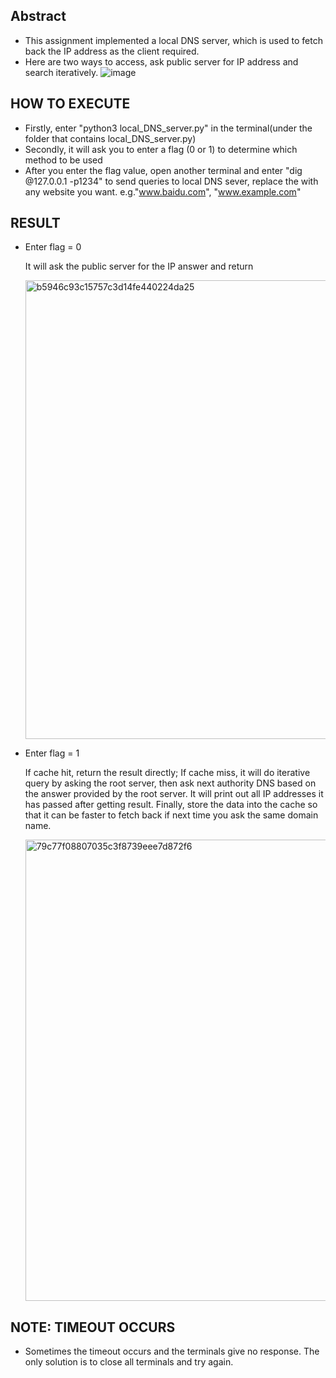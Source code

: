 ## Abstract
- This assignment implemented a local DNS server, which is used to fetch back the IP address as the client required.
- Here are two ways to access, ask public server for IP address and search iteratively.
 ![image](https://github.com/Yifu-Tian/ECE4016/assets/102942951/f577ff7d-485b-4cd8-b57a-cddfc44eda24)

## HOW TO EXECUTE
- Firstly, enter "python3 local_DNS_server.py" in the terminal(under the folder that contains local_DNS_server.py)
- Secondly, it will ask you to enter a flag (0 or 1) to determine which method to be used
- After you enter the flag value, open another terminal and enter "dig <website> @127.0.0.1 -p1234" to send queries to local DNS sever, replace the <website> with any website you want. e.g."www.baidu.com", "www.example.com"

## RESULT
- Enter flag = 0
  
  It will ask the public server for the IP answer and return

  <img width="734" alt="b5946c93c15757c3d14fe440224da25" src="https://github.com/Yifu-Tian/ECE4016/assets/102942951/a98b8f3a-0a75-407d-9b13-72e0cd0c440f">


- Enter flag = 1
  
  If cache hit, return the result directly;
  If cache miss, it will do iterative query by asking the root server, then ask next authority DNS based on the answer provided by the root server. It will print out all IP addresses it has passed after getting result. Finally, store the data into the cache so that it can be faster to fetch back if next time you ask the same domain name.

  <img width="738" alt="79c77f08807035c3f8739eee7d872f6" src="https://github.com/Yifu-Tian/ECE4016/assets/102942951/9d4719da-9e61-4929-adab-1cfef37b4417">



## NOTE: TIMEOUT OCCURS
- Sometimes the timeout occurs and the terminals give no response. The only solution is to close all terminals and try again.
